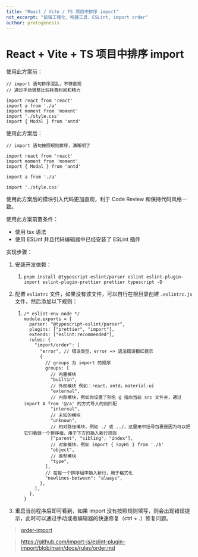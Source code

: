 ```yaml
---
title: "React / Vite / TS 项目中排序 import"
not_excerpt: "前端工程化，构建工具，ESLint, import order"
author: protogenesis
---
```


# React + Vite + TS 项目中排序 import 

使用此方案前：

```tsx
// import 语句排序混乱，不够直观
// 通过手动调整比较耗费时间和精力

import react from 'react'
import a from './a'
import moment from 'moment'
import './style.css'
import { Modal } from 'antd'
```



使用此方案后：

```tsx
// import 语句按照规则排序，清晰明了

import react from 'react'
import moment from 'moment'
import { Modal } from 'antd'

import a from './a'

import './style.css'
```



使用此方案后的模块引入代码更加直观，利于 Code Review 和保持代码风格一致。



使用此方案前置条件：

- 使用 tsx 语法
- 使用 ESLint 并且代码编辑器中已经安装了 ESLint 插件



实现步骤：

1. 安装开发依赖：

   1. ```shell
      pnpm install @typescript-eslint/parser eslint eslint-plugin-import eslint-plugin-prettier prettier typescript -D
      ```

      

2. 配置 ```eslintrc``` 文件，如果没有该文件，可以自行在根目录创建 ```.eslintrc.js``` 文件，然后添加以下规则：

   1. ```shell
      /* eslint-env node */
      module.exports = {
        parser: "@typescript-eslint/parser",
        plugins: ["prettier", "import"],
        extends: ["eslint:recommended"],
        rules: {
          "import/order": [
            "error", // 错误类型，error => 语法错误报红提示
            {
              // groups 为 import 的顺序
              groups: [
                // 内置模块
                "builtin",
                // 外部模块 例如：react，antd，material-ui
                "external",
                // 内部模块，例如你设置了别名 @ 指向当前 src 文件夹，通过 import A from '@/a' 的方式导入的则匹配
                "internal",
                // 未知的模块
                "unknown",
                // 相对路径模块，例如 ./ 或 ../，这里用中括号包裹是因为可以把它们看做一个排序组，用于下方的插入新行规则
                ["parent", "sibling", "index"],
                // 对象模块，例如 import { SayHi } from './b'
                "object",
                // 类型模块
                "type",
              ],
              // 在每一个排序组中插入新行，用于格式化
              "newlines-between": "always",
            },
          ],
        },
      }
      
      ```

3. 重启当前程序后即可看到，如果 import 没有按照规则填写，则会出现错误提示，此时可以通过手动或者编辑器的快速修复（ctrl + .）修复问题。



> [order-import](https://www.npmjs.com/package/order-imports) 

> https://github.com/import-js/eslint-plugin-import/blob/main/docs/rules/order.md